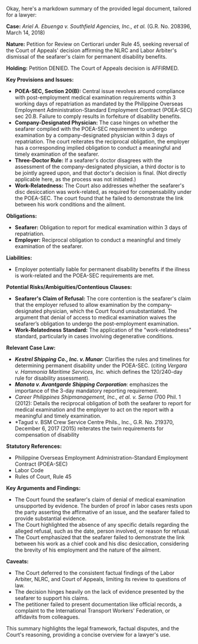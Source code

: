 Okay, here's a markdown summary of the provided legal document, tailored for a lawyer:

**Case:** *Ariel A. Ebuenga v. Southfield Agencies, Inc., et al.* (G.R. No. 208396, March 14, 2018)

**Nature:** Petition for Review on Certiorari under Rule 45, seeking reversal of the Court of Appeals' decision affirming the NLRC and Labor Arbiter's dismissal of the seafarer's claim for permanent disability benefits.

**Holding:** Petition DENIED. The Court of Appeals decision is AFFIRMED.

**Key Provisions and Issues:**

*   **POEA-SEC, Section 20(B):**  Central issue revolves around compliance with post-employment medical examination requirements within 3 working days of repatriation as mandated by the Philippine Overseas Employment Administration-Standard Employment Contract (POEA-SEC) sec 20.B. Failure to comply results in forfeiture of disability benefits.
*   **Company-Designated Physician:** The case hinges on whether the seafarer complied with the POEA-SEC requirement to undergo examination by a company-designated physician within 3 days of repatriation.  The court reiterates the reciprocal obligation, the employer has a corresponding implied obligation to conduct a meaningful and timely examination of the seafarer.
*   **Three-Doctor Rule:** If a seafarer's doctor disagrees with the assessment of the company-designated physician, a third doctor is to be jointly agreed upon, and that doctor's decision is final. (Not directly applicable here, as the process was not initiated.)
*   **Work-Relatedness:** The Court also addresses whether the seafarer's disc desiccation was work-related, as required for compensability under the POEA-SEC. The court found that he failed to demonstrate the link between his work conditions and the ailment.

**Obligations:**

*   **Seafarer:** Obligation to report for medical examination within 3 days of repatriation.
*   **Employer:** Reciprocal obligation to conduct a meaningful and timely examination of the seafarer.

**Liabilities:**

*   Employer potentially liable for permanent disability benefits if the illness is work-related and the POEA-SEC requirements are met.

**Potential Risks/Ambiguities/Contentious Clauses:**

*   **Seafarer's Claim of Refusal:**  The core contention is the seafarer's claim that the employer refused to allow examination by the company-designated physician, which the Court found unsubstantiated. The argument that denial of access to medical examination waives the seafarer’s obligation to undergo the post-employment examination.
*   **Work-Relatedness Standard:** The application of the "work-relatedness" standard, particularly in cases involving degenerative conditions.

**Relevant Case Law:**

*   ***Kestrel Shipping Co., Inc. v. Munar***:  Clarifies the rules and timelines for determining permanent disability under the POEA-SEC. (citing *Vergara v. Hammonia Maritime Services, Inc.* which defines the 120/240-day rule for disability assessment).
*   ***Manota v. Avantgarde Shipping Corporation***: emphasizes the importance of the 3-day mandatory reporting requirement.
*   *Career Philippines Shipmanagement, Inc., et al. v. Serna* (700 Phil. 1 (2012): Details the reciprocal obligation of both the seafarer to report for medical examination and the employer to act on the report with a meaningful and timely examination.
*   *Tagud v. BSM Crew Service Centre Phils., Inc., G.R. No. 219370, December 6, 2017 (2015) reiterates the twin requirements for compensation of disability

**Statutory References:**

*   Philippine Overseas Employment Administration-Standard Employment Contract (POEA-SEC)
*   Labor Code
*   Rules of Court, Rule 45

**Key Arguments and Findings:**

*   The Court found the seafarer's claim of denial of medical examination unsupported by evidence. The burden of proof in labor cases rests upon the party asserting the affirmative of an issue, and the seafarer failed to provide substantial evidence.
*   The Court highlighted the absence of any specific details regarding the alleged refusal, such as the date, person involved, or reason for refusal.
*   The Court emphasized that the seafarer failed to demonstrate the link between his work as a chief cook and his disc desiccation, considering the brevity of his employment and the nature of the ailment.

**Caveats:**

*   The Court deferred to the consistent factual findings of the Labor Arbiter, NLRC, and Court of Appeals, limiting its review to questions of law.
*   The decision hinges heavily on the lack of evidence presented by the seafarer to support his claims.
*   The petitioner failed to present documentation like official records, a complaint to the International Transport Workers' Federation, or affidavits from colleagues.

This summary highlights the legal framework, factual disputes, and the Court's reasoning, providing a concise overview for a lawyer's use.
